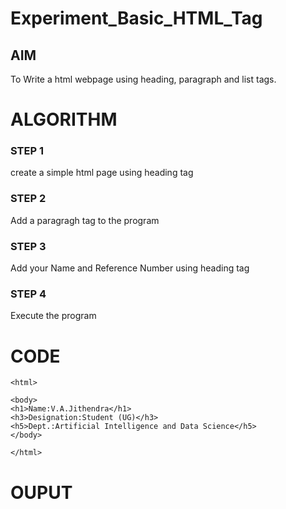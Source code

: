 # Experiment_Basic_HTML_Tag

## AIM
To Write a html webpage using heading, paragraph and list tags.

# ALGORITHM
### STEP 1
create a simple html page using heading tag
### STEP 2
Add a paragragh tag to the program
### STEP 3
Add your Name and Reference Number using heading tag
### STEP 4
Execute the program

# CODE
~~~
<html>

<body>
<h1>Name:V.A.Jithendra</h1>
<h3>Designation:Student (UG)</h3>
<h5>Dept.:Artificial Intelligence and Data Science</h5>
</body>

</html>
~~~
# OUPUT

